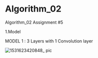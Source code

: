 # Algorithm_02
Algorithm_02  Assignment #5


1.Model

MODEL 1 : 3 Layers with 1 Convolution layer

![1531623420848_ pic](https://user-images.githubusercontent.com/80154495/121701284-523cf880-cb03-11eb-9193-4dbc142f3c9b.jpg)

